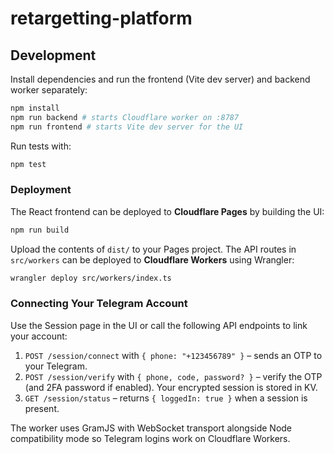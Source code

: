# retargetting-platform

## Development

Install dependencies and run the frontend (Vite dev server) and backend worker separately:

```bash
npm install
npm run backend # starts Cloudflare worker on :8787
npm run frontend # starts Vite dev server for the UI
```

Run tests with:

```bash
npm test
```

### Deployment

The React frontend can be deployed to **Cloudflare Pages** by building the UI:

```bash
npm run build
```

Upload the contents of `dist/` to your Pages project. The API routes in
`src/workers` can be deployed to **Cloudflare Workers** using Wrangler:

```bash
wrangler deploy src/workers/index.ts
```

### Connecting Your Telegram Account

Use the Session page in the UI or call the following API endpoints to link your account:

1. `POST /session/connect` with `{ phone: "+123456789" }` – sends an OTP to your Telegram.
2. `POST /session/verify` with `{ phone, code, password? }` – verify the OTP (and 2FA password if enabled). Your encrypted session is stored in KV.
3. `GET /session/status` – returns `{ loggedIn: true }` when a session is present.


The worker uses GramJS with WebSocket transport alongside Node compatibility mode so Telegram logins work on Cloudflare Workers.

